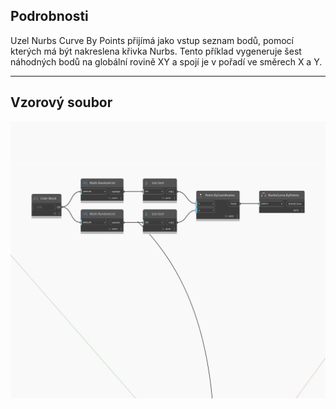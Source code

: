 ## Podrobnosti
Uzel Nurbs Curve By Points přijímá jako vstup seznam bodů, pomocí kterých má být nakreslena křivka Nurbs. Tento příklad vygeneruje šest náhodných bodů na globální rovině XY a spojí je v pořadí ve směrech X a Y.
___
## Vzorový soubor

![ByPoints (points)](./Autodesk.DesignScript.Geometry.NurbsCurve.ByPoints(points)_img.jpg)

